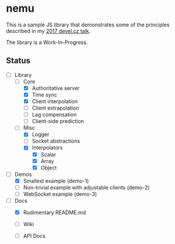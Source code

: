# nemu

This is a sample JS library that demonstrates some of the principles described in my [2017 devel.cz talk](http://ondras.zarovi.cz/slides/devel2017/).

The library is a Work-In-Progress.

## Status

  - [ ] Library
    - [ ] Core
      - [x] Authoritative server
      - [x] Time sync
      - [x] Client interpolation
      - [ ] Client extrapolation
      - [ ] Lag compensation
      - [ ] Client-side prediction
    - [ ] Misc
      - [x] Logger
      - [ ] Socket abstractions
      - [x] Interpolators
        - [x] Scalar
        - [x] Array
        - [x] Object
  - [ ] Demos
    - [x] Smallest example (demo-1)
    - [ ] Non-trivial example with adjustable clients (demo-2)
    - [ ] WebSocket example (demo-3)
  - [ ] Docs
    - [x] Rudimentary README.md
    - [ ] Wiki
    - [ ] API Docs
    
